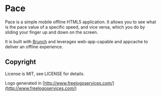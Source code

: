 # Pace

Pace is a simple mobile offline HTML5 application. It allows you to see what is the pace value of a specific speed, and vice versa, which you do by sliding your finger up and down on the screen.

It is built with [Brunch](http://brunch.io) and leverages web-app-capable and appcache to deliver an offline experience.

Copyright
---------

License is MIT, see LICENSE for details.

Logo generated in [http://www.freelogoservices.com/](http://www.freelogoservices.com/)

